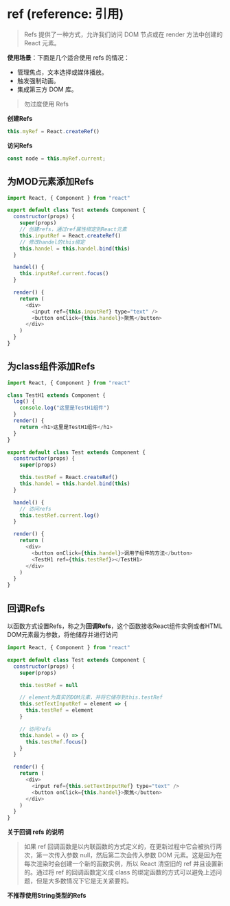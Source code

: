 # ref (reference: 引用)

> Refs 提供了一种方式，允许我们访问 DOM 节点或在 render 方法中创建的 React 元素。

**使用场景**：下面是几个适合使用 refs 的情况：

- 管理焦点，文本选择或媒体播放。
- 触发强制动画。
- 集成第三方 DOM 库。

> 勿过度使用 Refs


**创建Refs**

```js
this.myRef = React.createRef()
```

**访问Refs**
```js
const node = this.myRef.current;
```

## 为MOD元素添加Refs

```js
import React, { Component } from "react"

export default class Test extends Component {
  constructor(props) {
    super(props)
    // 创建refs，通过ref属性绑定到React元素
    this.inputRef = React.createRef()
    // 修改handel的this绑定
    this.handel = this.handel.bind(this)
  }

  handel() {
    this.inputRef.current.focus()
  }

  render() {
    return (
      <div>
        <input ref={this.inputRef} type="text" />
        <button onClick={this.handel}>聚焦</button>
      </div>
    )
  }
}
```

## 为class组件添加Refs

```js
import React, { Component } from "react"

class TestH1 extends Component {
  log() {
    console.log("这里是TestH1组件")
  }
  render() {
    return <h1>这里是TestH1组件</h1>
  }
}

export default class Test extends Component {
  constructor(props) {
    super(props)

    this.testRef = React.createRef()
    this.handel = this.handel.bind(this)
  }

  handel() {
    // 访问refs
    this.testRef.current.log()
  }

  render() {
    return (
      <div>
        <button onClick={this.handel}>调用子组件的方法</button>
        <TestH1 ref={this.testRef}></TestH1>
      </div>
    )
  }
}
```

## 回调Refs

以函数方式设置Refs，称之为**回调Refs**，这个函数接收React组件实例或者HTML DOM元素最为参数，将他储存并进行访问

```js
import React, { Component } from "react"

export default class Test extends Component {
  constructor(props) {
    super(props)

    this.testRef = null

    // element为真实的DOM元素，并将它储存到this.testRef
    this.setTextInputRef = element => {
      this.testRef = element
    }

    // 访问refs
    this.handel = () => {
      this.testRef.focus()
    }
  }

  render() {
    return (
      <div>
        <input ref={this.setTextInputRef} type="text" />
        <button onClick={this.handel}>聚焦</button>
      </div>
    )
  }
}
```

**关于回调 refs 的说明**

> 如果 ref 回调函数是以内联函数的方式定义的，在更新过程中它会被执行两次，第一次传入参数 null，然后第二次会传入参数 DOM 元素。这是因为在每次渲染时会创建一个新的函数实例，所以 React 清空旧的 ref 并且设置新的。通过将 ref 的回调函数定义成 class 的绑定函数的方式可以避免上述问题，但是大多数情况下它是无关紧要的。

**不推荐使用String类型的Refs**